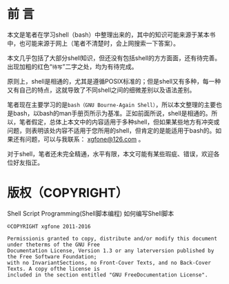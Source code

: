 
前 言
====

本文是笔者在学习shell（bash）中整理出来的，其中的知识可能来源于某本书中，也可能来源于网上（笔者不清楚时，会上网搜索一下答案）。

本文几乎包括了大部分shell知识，但还没有包括shell的方方面面，还有待完善。出现加粗的红色“`待写`”二字之处，均为有待完成。

原则上，shell是相通的，尤其是遵循POSIX标准的；但是shell又有多种，每一种又有自己的特点，这就导致了不同shell之间的细微差别以及语法差别。

笔者现在主要学习的是`bash（GNU Bourne-Again Shell）`，所以本文整理的主要也是bash，以bash的man手册页所示为基准。正如前面所说，shell是相通的。所以，笔者假定，总体上本文中的内容适用于多种shell，但如果某些地方有冲突或问题，则表明该处内容不适用于您所用的shell，但肯定的是能适用于bash的。如果还有问题，可以与我联系： xgfone@126.com 。

对于shell，笔者还未完全精通，水平有限，本文可能有某些瑕疵、错误，欢迎各位好友指正。


版权（COPYRIGHT）
===============

Shell Script Programming(Shell脚本编程)  如何编写Shell脚本
```
©COPYRIGHT xgfone 2011-2016

Permissionis granted to copy, distribute and/or modify this document under theterms of the GNU Free 
Documentation License, Version 1.3 or any laterversion published by the Free Software Foundation;
with no InvariantSections, no Front-Cover Texts, and no Back-Cover Texts. A copy ofthe license is
included in the section entitled "GNU FreeDocumentation License".
```
